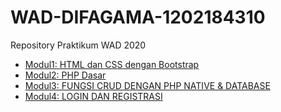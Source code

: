 # WAD-DIFAGAMA-1202184310
Repository Praktikum WAD 2020

* [Modul1: HTML dan CSS dengan Bootstrap](https://github.com/zeeniye/WAD-DIFAGAMA-1202184310/tree/master/MODUL1%20DIFAGAMA)
* [Modul2: PHP Dasar](https://github.com/zeeniye/WAD-DIFAGAMA-1202184310/tree/master/MODUL2%20DIFAGAMA)
* [Modul3: FUNGSI CRUD DENGAN PHP NATIVE & DATABASE](https://github.com/zeeniye/WAD-DIFAGAMA-1202184310/tree/master/MODUL3%20DIFAGAMA)
* [Modul4: LOGIN DAN REGISTRASI](https://github.com/zeeniye/WAD-DIFAGAMA-1202184310/tree/master/MODUL4%20DIFAGAMA)

